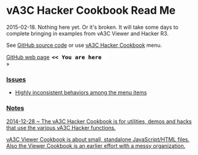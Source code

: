 vA3C Hacker Cookbook Read Me
===

2015-02-18. Nothing here yet. Or it's broken. It will take some days to complete bringing in examples from vA3C Viewer and Hacker R3.

See <a href=https://github.com/va3c/viewer/tree/gh-pages/va3c-hacker-cookbook/ target=_top title="View files with GitHub" >
GitHub source code</a>
or use [vA3C Hacker Cookbook](va3c-hacker-cookbook-viewer-r1.html) menu.

[GitHub web page]( http://va3c.github.io/viewer/va3c-hacker-cookbook/ "view the files as apps." ) <input value="<< You are here" size=15 style="font:bold 11pt monospace;border-width:0;" >  
&raquo; <a href=https://github.com/va3c/viewer/tree/gh-pages/va3c-hacker-cookbook/ target=_top title="View files with GitHub" > <scan style=display:none ><< You are here</scan>  


### Issues

* Highly inconsistent behaviors among the menu items

### Notes
2014-12-28 ~ 
The vA3C Hacker Cookbook is for utilities, demos and hacks that use the various vA3C Hacker functions.

vA3C Viewer Cookbook is about small, standalone JavaScript/HTML files. Also the Viewer Cookbook is an earlier effort with a messy organization.



